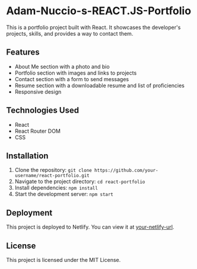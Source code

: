 # Adam-Nuccio-s-REACT.JS-Portfolio

This is a portfolio project built with React. It showcases the developer's projects, skills, and provides a way to contact them.

## Features

- About Me section with a photo and bio
- Portfolio section with images and links to projects
- Contact section with a form to send messages
- Resume section with a downloadable resume and list of proficiencies
- Responsive design

## Technologies Used

- React
- React Router DOM
- CSS

## Installation

1. Clone the repository: `git clone https://github.com/your-username/react-portfolio.git`
2. Navigate to the project directory: `cd react-portfolio`
3. Install dependencies: `npm install`
4. Start the development server: `npm start`

## Deployment

This project is deployed to Netlify. You can view it at [your-netlify-url](https://your-netlify-url.com).

## License

This project is licensed under the MIT License.

